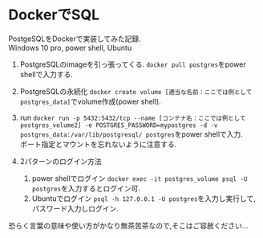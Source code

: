 # DockerでSQL
PostgeSQLをDockerで実装してみた記録.  
Windows 10 pro, power shell, Ubuntu

1. PostgreSQLのimageを引っ張ってくる.
`docker pull postgres`をpower shellで入力する.

2. PostgreSQLの永続化
`docker create volume [適当な名前：ここでは例としてpostgres_data]`でvolume作成(power shell).

3. run
`docker run -p 5432:5432/tcp --name [コンテナ名：ここでは例としてpostgres_volume2] -e POSTGRES_PASSWORD=mypostgres -d -v postgres_data:/var/lib/postgresql/ postgres`をpower shellで入力.  
ポート指定とマウントを忘れないように注意する.

4. 2パターンのログイン方法
    1. power shellでログイン
    `docker exec -it postgres_volume psql -U postgres`を入力するとログイン可.
    2. Ubuntuでログイン
    `psql -h 127.0.0.1 -U postgres`を入力し実行して,パスワード入力しログイン.

恐らく言葉の意味や使い方がかなり無茶苦茶なので,そこはご容赦ください...
